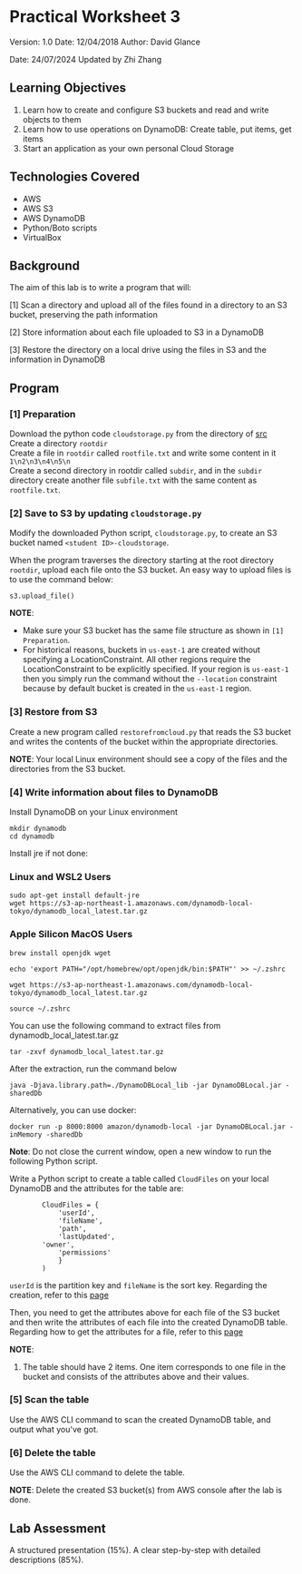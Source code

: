 # Practical Worksheet 3

Version: 1.0 Date: 12/04/2018 Author: David Glance

Date: 24/07/2024 Updated by Zhi Zhang

## Learning Objectives

1. Learn how to create and configure S3 buckets and read and write objects to them
2. Learn how to use operations on DynamoDB: Create table, put items, get items
3. Start an application as your own personal Cloud Storage

## Technologies Covered

* AWS
* AWS S3
* AWS DynamoDB
* Python/Boto scripts
* VirtualBox

## Background

The aim of this lab is to write a program that will:

[1] Scan a directory and upload all of the files found in a directory to an S3 bucket, preserving the path information

[2] Store information about each file uploaded to S3 in a DynamoDB

[3] Restore the directory on a local drive using the files in S3 and the information in DynamoDB

## Program

### [1] Preparation

Download the python code `cloudstorage.py` from the directory of [src](https://github.com/zhangzhics/CITS5503_Sem2/blob/master/Labs/src/cloudstorage.py) \
Create a directory `rootdir` \
Create a file in `rootdir` called `rootfile.txt` and write some content in it `1\n2\n3\n4\n5\n` \
Create a second directory in rootdir called `subdir`, and in the `subdir` directory create another file `subfile.txt` with the same content as `rootfile.txt`.

### [2] Save to S3 by updating `cloudstorage.py`

Modify the downloaded Python script, `cloudstorage.py`, to create an S3 bucket named `<student ID>-cloudstorage`.

When the program traverses the directory starting at the root directory `rootdir`, upload each file onto the S3 bucket. An easy way to upload files is to use the command below:

```
s3.upload_file()
```

**NOTE**: 
- Make sure your S3 bucket has the same file structure as shown in `[1] Preparation`.
- For historical reasons, buckets in `us-east-1` are created without specifying a LocationConstraint. All other regions require the LocationConstraint to be explicitly specified. If your region is `us-east-1` then you simply run the command without the `--location` constraint because by default bucket is created in the `us-east-1` region.

### [3] Restore from S3

Create a new program called `restorefromcloud.py` that reads the S3 bucket and writes the contents of the bucket within the appropriate directories. 

**NOTE**: Your local Linux environment should see a copy of the files and the directories from the S3 bucket.

### [4] Write information about files to DynamoDB

Install DynamoDB on your Linux environment

```
mkdir dynamodb
cd dynamodb
```

Install jre if not done: 

### Linux and WSL2 Users

```
sudo apt-get install default-jre
wget https://s3-ap-northeast-1.amazonaws.com/dynamodb-local-tokyo/dynamodb_local_latest.tar.gz
```

### Apple Silicon MacOS Users
```
brew install openjdk wget

echo 'export PATH="/opt/homebrew/opt/openjdk/bin:$PATH"' >> ~/.zshrc

wget https://s3-ap-northeast-1.amazonaws.com/dynamodb-local-tokyo/dynamodb_local_latest.tar.gz

source ~/.zshrc
```

You can use the following command to extract files from dynamodb_local_latest.tar.gz

```
tar -zxvf dynamodb_local_latest.tar.gz
```

After the extraction, run the command below

```
java -Djava.library.path=./DynamoDBLocal_lib -jar DynamoDBLocal.jar -sharedDb
```

Alternatively, you can use docker:
```
docker run -p 8000:8000 amazon/dynamodb-local -jar DynamoDBLocal.jar -inMemory -sharedDb
```
**Note**: Do not close the current window, open a new window to run the following Python script.

Write a Python script to create a table called `CloudFiles` on your local DynamoDB and the attributes for the table are:

```
        CloudFiles = {
            'userId',
            'fileName',
            'path',
            'lastUpdated',
	    'owner',
            'permissions'
            }
        )
```
`userId` is the partition key and `fileName` is the sort key. Regarding the creation, refer to this [page](https://boto3.amazonaws.com/v1/documentation/api/latest/reference/services/dynamodb.html)

Then, you need to get the attributes above for each file of the S3 bucket and then write the attributes of each file into the created DynamoDB table. Regarding how to get the attributes for a file, refer to this [page](https://boto3.amazonaws.com/v1/documentation/api/latest/reference/services/s3/client/get_object_acl.html)

**NOTE**: 

1) The table should have 2 items. One item corresponds to one file in the bucket and consists of the attributes above and their values.

### [5] Scan the table

Use the AWS CLI command to scan the created DynamoDB table, and output what you've got. 

### [6] Delete the table

Use the AWS CLI command to delete the table.

**NOTE**: Delete the created S3 bucket(s) from AWS console after the lab is done.

## Lab Assessment

A structured presentation (15%). A clear step-by-step with detailed descriptions (85%). 
